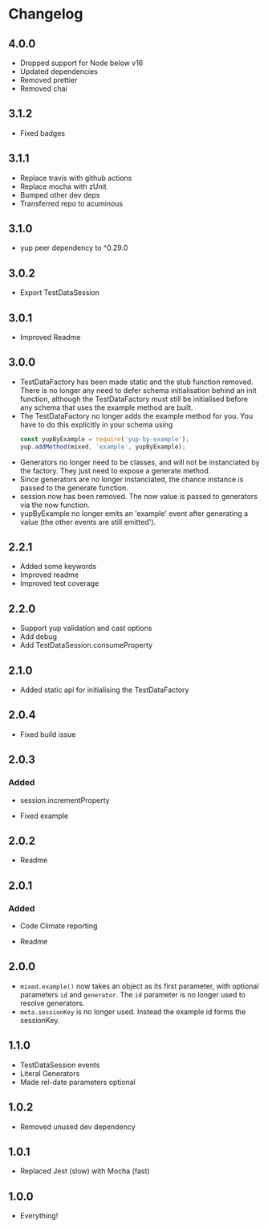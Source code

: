 # Changelog

## 4.0.0
- Dropped support for Node below v16
- Updated dependencies
- Removed prettier
- Removed chai

## 3.1.2
- Fixed badges

## 3.1.1
- Replace travis with github actions
- Replace mocha with zUnit
- Bumped other dev deps
- Transferred repo to acuminous

## 3.1.0
- yup peer dependency to ^0.29.0

## 3.0.2
- Export TestDataSession

## 3.0.1
- Improved Readme

## 3.0.0
- TestDataFactory has been made static and the stub function removed. There is no longer any need to defer schema initialisation behind an init function, although the TestDataFactory must still be initialised before any schema that uses the example method are built.
- The TestDataFactory no longer adds the example method for you. You have to do this explicitly in your schema using
    ```js
    const yupByExample = require('yup-by-example');
    yup.addMethod(mixed, 'example', yupByExample);
    ```
- Generators no longer need to be classes, and will not be instanciated by the factory. They just need to expose a generate method.
- Since generators are no longer instanciated, the chance instance is passed to the generate function.
- session.now has been removed. The now value is passed to generators via the now function.
- yupByExample no longer emits an 'example' event after generating a value (the other events are still emitted').

## 2.2.1
- Added some keywords
- Improved readme
- Improved test coverage

## 2.2.0
- Support yup validation and cast options
- Add debug
- Add TestDataSession.consumeProperty

## 2.1.0
- Added static api for initialising the TestDataFactory

## 2.0.4
- Fixed build issue

## 2.0.3
### Added
- session.incrementProperty

- Fixed example

## 2.0.2
- Readme

## 2.0.1
### Added
- Code Climate reporting

- Readme

## 2.0.0
- `mixed.example()` now takes an object as its first parameter, with optional parameters `id` and `generator`. The `id` parameter is no longer used to resolve generators.
- `meta.sessionKey` is no longer used. Instead the example id forms the sessionKey.

## 1.1.0
- TestDataSession events
- Literal Generators
- Made rel-date parameters optional

## 1.0.2
- Removed unused dev dependency

## 1.0.1
- Replaced Jest (slow) with Mocha (fast)

## 1.0.0
- Everything!
